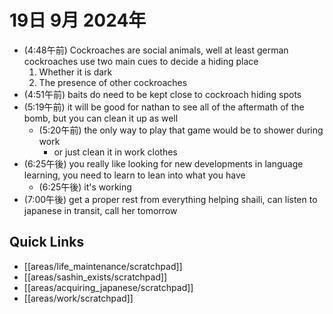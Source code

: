 # 19日 9月 2024年
- (4:48午前) Cockroaches are social animals, well at least german cockroaches use two main cues to decide a hiding place
  1. Whether it is dark
  2. The presence of other cockroaches
- (4:51午前) baits do need to be kept close to cockroach hiding spots
- (5:19午前) it will be good for nathan to see all of the aftermath of the bomb, but you can clean it up as well
  - (5:20午前) the only way to play that game would be to shower during work
    - or just clean it in work clothes
- (6:25午後) you really like looking for new developments in language learning, you need to learn to lean into what you have
  - (6:25午後) it's working
- (7:00午後) get a proper rest from everything helping shaili, can listen to japanese in transit, call her tomorrow






 



## Quick Links
- [[areas/life_maintenance/scratchpad]]
- [[areas/sashin_exists/scratchpad]]
- [[areas/acquiring_japanese/scratchpad]]
- [[areas/work/scratchpad]]
